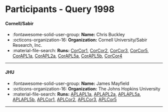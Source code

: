 # Participants - Query 1998 

#### Cornell/Sabir 
 - :fontawesome-solid-user-group: **Name:** Chris Buckley 
 - :octicons-organization-16: **Organization:** Cornell University/Sabir Research, Inc. 
 - :material-file-search: **Runs:** [CorCor1](./runs.md#corcor1), [CorCor2](./runs.md#corcor2), [CorCor3](./runs.md#corcor3), [CorCor5](./runs.md#corcor5), [CorAPL1a](./runs.md#corapl1a), [CorAPL2a](./runs.md#corapl2a), [CorAPL5a](./runs.md#corapl5a), [CorAPL5b](./runs.md#corapl5b), [CorCor4](./runs.md#corcor4) 

---
#### JHU 
 - :fontawesome-solid-user-group: **Name:** James Mayfield 
 - :octicons-organization-16: **Organization:** The Johns Hopkins University 
 - :material-file-search: **Runs:** [APLAPL1a](./runs.md#aplapl1a), [APLAPL2a](./runs.md#aplapl2a), [APLAPL5a](./runs.md#aplapl5a), [APLAPL5b](./runs.md#aplapl5b), [APLCor1](./runs.md#aplcor1), [APLCor2](./runs.md#aplcor2), [APLCor3](./runs.md#aplcor3), [APLCor5](./runs.md#aplcor5) 

---

